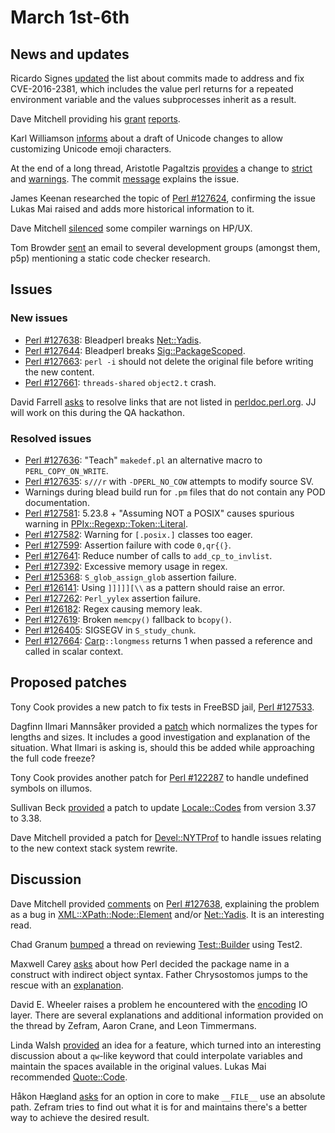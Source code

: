 # March 1st-6th

## News and updates

Ricardo Signes
[updated](http://www.nntp.perl.org/group/perl.perl5.porters/234747)
the list about commits made to address and fix CVE-2016-2381,
which includes the value perl returns for a repeated environment
variable and the values subprocesses inherit as a result.

Dave Mitchell providing his
[grant](http://www.nntp.perl.org/group/perl.perl5.porters/234753)
[reports](http://www.nntp.perl.org/group/perl.perl5.porters/234754).

Karl Williamson
[informs](http://www.nntp.perl.org/group/perl.perl5.porters/234737)
about a draft of Unicode changes to allow customizing Unicode
emoji characters.

At the end of a long thread, Aristotle Pagaltzis
[provides](http://www.nntp.perl.org/group/perl.perl5.porters/234772)
a change to [strict](https://metacpan.org/pod/strict) and
[warnings](https://metacpan.org/pod/warnings). The commit
[message](http://perl5.git.perl.org/perl.git/commitdiff/67ba812d5fe08169b8a39cdc1f4945c5e08f32e1)
explains the issue.

James Keenan researched the topic of
[Perl #127624](https://rt.perl.org/Ticket/Display.html?id=127624),
confirming the issue Lukas Mai raised and adds more historical
information to it.

Dave Mitchell
[silenced](http://www.nntp.perl.org/group/perl.perl5.porters/234850)
some compiler warnings on HP/UX.

Tom Browder
[sent](http://www.nntp.perl.org/group/perl.perl5.porters/234860)
an email to several development groups (amongst them, p5p)
mentioning a static code checker research.

## Issues

### New issues

* [Perl #127638](https://rt.perl.org/Ticket/Display.html?id=127638):
  Bleadperl breaks
  [Net::Yadis](https://metacpan.org/pod/Net::Yadis).
* [Perl #127644](https://rt.perl.org/Ticket/Display.html?id=127644):
  Bleadperl breaks
  [Sig::PackageScoped](https://metacpan.org/pod/Sig::PackageScoped).
* [Perl #127663](https://rt.perl.org/Ticket/Display.html?id=127663):
  `perl -i` should not delete the original file before writing the
  new content.
* [Perl #127661](https://rt.perl.org/Ticket/Display.html?id=127661):
  `threads-shared` `object2.t` crash.

David Farrell
[asks](http://www.nntp.perl.org/group/perl.perl5.porters/234741)
to resolve links that are not listed in
[perldoc.perl.org](http://perldoc.perl.org). JJ will work on this
during the QA hackathon.

### Resolved issues

* [Perl #127636](https://rt.perl.org/Ticket/Display.html?id=127636):
  "Teach" `makedef.pl` an alternative macro to `PERL_COPY_ON_WRITE`.
* [Perl #127635](https://rt.perl.org/Ticket/Display.html?id=127635):
  `s///r` with `-DPERL_NO_COW` attempts to modify source SV.
* Warnings during blead build run for `.pm` files that do not
  contain any POD documentation.
* [Perl #127581](https://rt.perl.org/Ticket/Display.html?id=127581):
  5.23.8 + "Assuming NOT a POSIX" causes spurious warning in
  [PPIx::Regexp::Token::Literal](https://metacpan.org/pod/PPIx::Regexp::Token::Literal).
* [Perl #127582](https://rt.perl.org/Ticket/Display.html?id=127582):
  Warning for `[.posix.]` classes too eager.
* [Perl #127599](https://rt.perl.org/Ticket/Display.html?id=127599):
  Assertion failure with code `0,qr{(}`.
* [Perl #127641](https://rt.perl.org/Ticket/Display.html?id=127641):
  Reduce number of calls to `add_cp_to_invlist`.
* [Perl #127392](https://rt.perl.org/Ticket/Display.html?id=127392):
  Excessive memory usage in regex.
* [Perl #125368](https://rt.perl.org/Ticket/Display.html?id=125368):
  `S_glob_assign_glob` assertion failure.
* [Perl #126141](https://rt.perl.org/Ticket/Display.html?id=126141):
  Using `]]]]][\\` as a pattern should raise an error.
* [Perl #127262](https://rt.perl.org/Ticket/Display.html?id=127262):
  `Perl_yylex` assertion failure.
* [Perl #126182](https://rt.perl.org/Ticket/Display.html?id=126182):
  Regex causing memory leak.
* [Perl #127619](https://rt.perl.org/Ticket/Display.html?id=127619):
  Broken `memcpy()` fallback to `bcopy()`.  
* [Perl #126405](https://rt.perl.org/Ticket/Display.html?id=126405):
  SIGSEGV in `S_study_chunk`.
* [Perl #127664](https://rt.perl.org/Ticket/Display.html?id=127664):
  [Carp](https://metacpan.org/pod/Carp)`::longmess` returns 1 when
  passed a reference and called in scalar context.

## Proposed patches

Tony Cook provides a new patch to fix tests in FreeBSD jail,
[Perl #127533](https://rt.perl.org/Ticket/Display.html?id=127533).

Dagfinn Ilmari Mannsåker provided a
[patch](http://www.nntp.perl.org/group/perl.perl5.porters/234744)
which normalizes the types for lengths and sizes. It includes a
good investigation and explanation of the situation. What Ilmari
is asking is, should this be added while approaching the full code
freeze?

Tony Cook provides another patch for
[Perl #122287](https://rt.perl.org/Ticket/Display.html?id=122287)
to handle undefined symbols on illumos.

Sullivan Beck
[provided](http://www.nntp.perl.org/group/perl.perl5.porters/234799)
a patch to update
[Locale::Codes](https://metacpan.org/pod/Locale::Codes) from
version 3.37 to 3.38.

Dave Mitchell provided a patch for
[Devel::NYTProf](https://metacpan.org/pod/Devel::NYTProf) to handle
issues relating to the new context stack system rewrite.

## Discussion

Dave Mitchell provided
[comments](http://www.nntp.perl.org/group/perl.perl5.porters/234745)
on
[Perl #127638](https://rt.perl.org/Ticket/Display.html?id=127638),
explaining the problem as a bug in
[XML::XPath::Node::Element](https://metacpan.org/pod/XML::XPath::Node::Element)
and/or
[Net::Yadis](https://metacpan.org/pod/Net::Yadis). It is an
interesting read.

Chad Granum
[bumped](http://www.nntp.perl.org/group/perl.perl5.porters/234806)
a thread on reviewing
[Test::Builder](https://github.com/Test-More/TB2) using Test2.

Maxwell Carey
[asks](http://www.nntp.perl.org/group/perl.perl5.porters/234833)
about how Perl decided the package name in a construct with
indirect object syntax. Father Chrysostomos jumps to the rescue
with an
[explanation](http://www.nntp.perl.org/group/perl.perl5.porters/234849).

David E. Wheeler raises a problem he encountered with the
[encoding](http://www.nntp.perl.org/group/perl.perl5.porters/234856)
IO layer. There are several explanations and additional information
provided on the thread by Zefram, Aaron Crane, and Leon Timmermans.

Linda Walsh
[provided](http://www.nntp.perl.org/group/perl.perl5.porters/234775)
an idea for a feature, which turned into an interesting discussion
about a `qw`-like keyword that could interpolate variables and
maintain the spaces available in the original values. Lukas Mai
recommended [Quote::Code](https://metacpan.org/pod/Quote::Code).

Håkon Hægland
[asks](http://www.nntp.perl.org/group/perl.perl5.porters/234800)
for an option in core to make `__FILE__` use an absolute path.
Zefram tries to find out what it is for and maintains there's a
better way to achieve the desired result.
